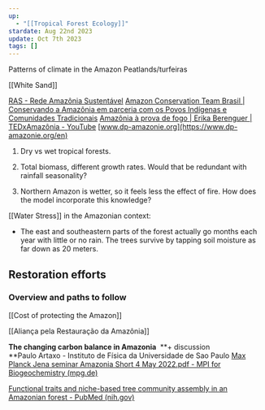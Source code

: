```yaml
---
up:
  - "[[Tropical Forest Ecology]]"
stardate: Aug 22nd 2023
update: Oct 7th 2023
tags: []
---
```

Patterns of climate in the Amazon
Peatlands/turfeiras

[[White Sand]]


[RAS - Rede Amazônia Sustentável](https://ras-network.org/)
[Amazon Conservation Team Brasil | Conservando a Amazônia em parceria com os Povos Indígenas e Comunidades Tradicionais](https://brasil.amazonteam.org/)
[Amazônia à prova de fogo | Erika Berenguer | TEDxAmazônia - YouTube](https://www.youtube.com/watch?v=2724-YYtu2E)
[www.dp-amazonie.org](https://www.dp-amazonie.org/en)



1. Dry vs wet tropical forests.

1. Total biomass, different growth rates. Would that be redundant with rainfall seasonality?

3. Northern Amazon is wetter, so it feels less the effect of fire. How does the model incorporate this knowledge?

[[Water Stress]] in the Amazonian context:
- The east and southeastern parts of the forest actually go months each year with little or no rain. The trees survive by tapping soil moisture as far down as 20 meters.

## Restoration efforts

### Overview and paths to follow
[[Cost of protecting the Amazon]]

[[Aliança pela Restauração da Amazônia]]

**The changing carbon balance in Amazonia**  **+ discussion  
**Paulo Artaxo - Instituto de Física da Universidade de Sao Paulo
[Max Planck Jena seminar Amazonia Short 4 May 2022.pdf - MPI for Biogeochemistry (mpg.de)](https://nextcloud.bgc-jena.mpg.de/s/nZez8tmK7Ng99Xa?dir=undefined&openfile=38259529)

[Functional traits and niche-based tree community assembly in an Amazonian forest - PubMed (nih.gov)](https://pubmed.ncbi.nlm.nih.gov/18948539/)